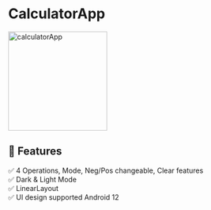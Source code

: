 # CalculatorApp


<img align="center" alt="calculatorApp" src="https://user-images.githubusercontent.com/41265277/233663390-a911e9cf-4248-45ea-9af2-284c58e75108.gif"  width="200" >


## 🎉 Features
✅ 4 Operations, Mode, Neg/Pos changeable, Clear features </br>
✅ Dark & Light Mode </br>
✅ LinearLayout </br> 
✅ UI design supported Android 12

